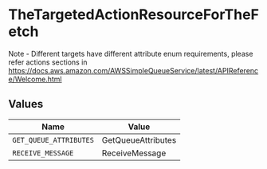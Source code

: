 # TheTargetedActionResourceForTheFetch

Note - Different targets have different attribute enum requirements, please refer actions sections in https://docs.aws.amazon.com/AWSSimpleQueueService/latest/APIReference/Welcome.html


## Values

| Name                   | Value                  |
| ---------------------- | ---------------------- |
| `GET_QUEUE_ATTRIBUTES` | GetQueueAttributes     |
| `RECEIVE_MESSAGE`      | ReceiveMessage         |